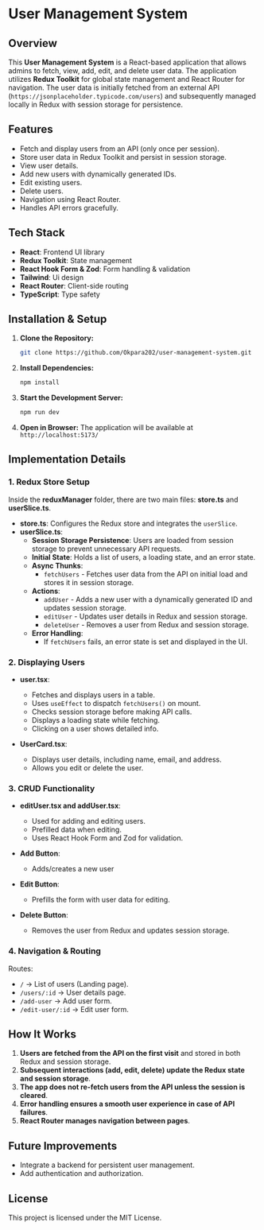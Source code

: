 # User Management System

## Overview

This **User Management System** is a React-based application that allows admins to fetch, view, add, edit, and delete user data. The application utilizes **Redux Toolkit** for global state management and React Router for navigation. The user data is initially fetched from an external API (`https://jsonplaceholder.typicode.com/users`) and subsequently managed locally in Redux with session storage for persistence.

## Features

- Fetch and display users from an API (only once per session).
- Store user data in Redux Toolkit and persist in session storage.
- View user details.
- Add new users with dynamically generated IDs.
- Edit existing users.
- Delete users.
- Navigation using React Router.
- Handles API errors gracefully.

## Tech Stack

- **React**: Frontend UI library
- **Redux Toolkit**: State management
- **React Hook Form & Zod**: Form handling & validation
- **Tailwind**: Ui design
- **React Router**: Client-side routing
- **TypeScript**: Type safety

## Installation & Setup

1. **Clone the Repository:**

   ```bash
   git clone https://github.com/Okpara202/user-management-system.git
   ```

2. **Install Dependencies:**
   ```bash
   npm install
   ```
3. **Start the Development Server:**
   ```bash
   npm run dev
   ```
4. **Open in Browser:**
   The application will be available at `http://localhost:5173/`

## Implementation Details

### 1. Redux Store Setup

Inside the **reduxManager** folder, there are two main files: **store.ts** and **userSlice.ts**.

- **store.ts**: Configures the Redux store and integrates the `userSlice`.
- **userSlice.ts**:
  - **Session Storage Persistence**: Users are loaded from session storage to prevent unnecessary API requests.
  - **Initial State**: Holds a list of users, a loading state, and an error state.
  - **Async Thunks**:
    - `fetchUsers` - Fetches user data from the API on initial load and stores it in session storage.
  - **Actions**:
    - `addUser` - Adds a new user with a dynamically generated ID and updates session storage.
    - `editUser` - Updates user details in Redux and session storage.
    - `deleteUser` - Removes a user from Redux and session storage.
  - **Error Handling**:
    - If `fetchUsers` fails, an error state is set and displayed in the UI.

### 2. Displaying Users

- **user.tsx**:

  - Fetches and displays users in a table.
  - Uses `useEffect` to dispatch `fetchUsers()` on mount.
  - Checks session storage before making API calls.
  - Displays a loading state while fetching.
  - Clicking on a user shows detailed info.

- **UserCard.tsx**:
  - Displays user details, including name, email, and address.
  - Allows you edit or delete the user.

### 3. CRUD Functionality

- **editUser.tsx and addUser.tsx**:

  - Used for adding and editing users.
  - Prefilled data when editing.
  - Uses React Hook Form and Zod for validation.

- **Add Button**:

  - Adds/creates a new user

- **Edit Button**:

  - Prefills the form with user data for editing.

- **Delete Button**:
  - Removes the user from Redux and updates session storage.

### 4. Navigation & Routing

Routes:

- `/` → List of users (Landing page).
- `/users/:id` → User details page.
- `/add-user` → Add user form.
- `/edit-user/:id` → Edit user form.

## How It Works

1. **Users are fetched from the API on the first visit** and stored in both Redux and session storage.
2. **Subsequent interactions (add, edit, delete) update the Redux state and session storage**.
3. **The app does not re-fetch users from the API unless the session is cleared**.
4. **Error handling ensures a smooth user experience in case of API failures**.
5. **React Router manages navigation between pages**.

## Future Improvements

- Integrate a backend for persistent user management.
- Add authentication and authorization.

## License

This project is licensed under the MIT License.
